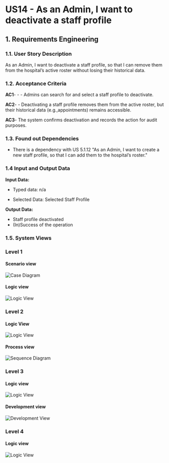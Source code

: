 # US14 - As an Admin, I want to deactivate a staff profile


## 1. Requirements Engineering

### 1.1. User Story Description

As an Admin, I want to deactivate a staff profile, so that I can remove them from the hospital’s active roster without losing their historical data.


### 1.2. Acceptance Criteria

**AC1**- - - Admins can search for and select a staff profile to deactivate.

**AC2**- - Deactivating a staff profile removes them from the active roster, but their historical data (e.g.,appointments) remains accessible.

**AC3**- The system confirms deactivation and records the action for audit purposes.



### 1.3. Found out Dependencies

* There is a dependency with US 5.1.12 "As an Admin, I want to create a new staff profile, so that I can add them to the hospital’s roster."

### 1.4 Input and Output Data

**Input Data:**

* Typed data:
    n/a

* Selected Data:
    Selected Staff Profile


**Output Data:**

* Staff profile deactivated
* (In)Success of the operation

### 1.5. System Views

### Level 1

#### Scenario view

![Case Diagram](views/case-diagram.svg)

#### Logic view

![Logic View](views/level1-logic.svg)

### Level 2

#### Logic View

![Logic View](views/logic-view-lvl2.svg)

#### Process view

![Sequence Diagram](views/sequence-diagram.svg)

### Level 3

#### Logic view

![Logic View](views/logic-view-lvl3.svg)


#### Development view

![Development View](views/dev-view-lvl3.svg)

### Level 4

#### Logic view

![Logic View](views/logic-view-lvl4.svg)


